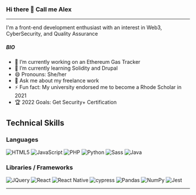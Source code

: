 ### Hi there 👋 Call me Alex
***
I'm a front-end development enthusiast with an interest in Web3, CyberSecurity, and Quality Assurance

##### BIO

- 🔭 I’m currently working on an Ethereum Gas Tracker
- 🌱 I’m currently learning Solidity and Drupal
- 😄 Pronouns: She/her
- 💬 Ask me about my freelance work
- ⚡ Fun fact: My university endorsed me to become a Rhode Scholar in 2021
- 🏆 2022 Goals: Get Security+ Certification

<!--
**Alexandra-Green/Alexandra-Green** is a ✨ _special_ ✨ repository because its `README.md` (this file) appears on your GitHub profile.

Here are some ideas to get you started:

- 🔭 I’m currently working on Ethereum Gas Tracker
- 🌱 I’m currently learning Solidity
- 👯 I’m looking to collaborate on ...
- 🤔 I’m looking for help with ...
- 💬 Ask me about ...
- 📫 How to reach me: ...
- 😄 Pronouns: She/her
- ⚡ Fun fact: ...
- 🏆
-->
## Technical Skills

### Languages
![HTML5](https://img.shields.io/badge/html5-%23E34F26.svg?style=for-the-badge&logo=html5&logoColor=white)
![JavaScript](<https://img.shields.io/badge/javascript-%23323330.svg?style=for-the-badge&logo=javascript&logoColor=%23F7DF1E>)
![PHP](https://img.shields.io/badge/php-%23777BB4.svg?style=for-the-badge&logo=php&logoColor=white)
![Python](https://img.shields.io/badge/python-3670A0?style=for-the-badge&logo=python&logoColor=ffdd54)
![Sass](https://img.shields.io/badge/Sass-CC6699?style=for-the-badge&logo=sass&logoColor=white)
![Java](https://img.shields.io/badge/Java-ED8B00?style=for-the-badge&logo=java&logoColor=white)

### Libraries / Frameworks
![JQuery](https://img.shields.io/badge/jQuery-0769AD?style=for-the-badge&logo=jquery&logoColor=white)
![React](https://img.shields.io/badge/React-20232A?style=for-the-badge&logo=react&logoColor=61DAFB)
![React Native](https://img.shields.io/badge/React_Native-20232A?style=for-the-badge&logo=react&logoColor=61DAFB)
![cypress](https://img.shields.io/badge/-cypress-%23E5E5E5?style=for-the-badge&logo=cypress&logoColor=058a5e)
![Pandas](https://img.shields.io/badge/pandas-%23150458.svg?style=for-the-badge&logo=pandas&logoColor=white)
![NumPy](https://img.shields.io/badge/numpy-%23013243.svg?style=for-the-badge&logo=numpy&logoColor=white)
![Jest](https://img.shields.io/badge/Jest-323330?style=for-the-badge&logo=Jest&logoColor=white)

***
<!--[![Alex’s github stats](https://github-readme-stats.vercel.app/api?username=Alexandra-Green)](https://github.com/Alexandra-Green)

[![Top Langs](https://github-readme-stats.vercel.app/api/top-langs/?username=Alexandra-Green&layout=compact)](https://github.com/Alexandra-Green)-->
